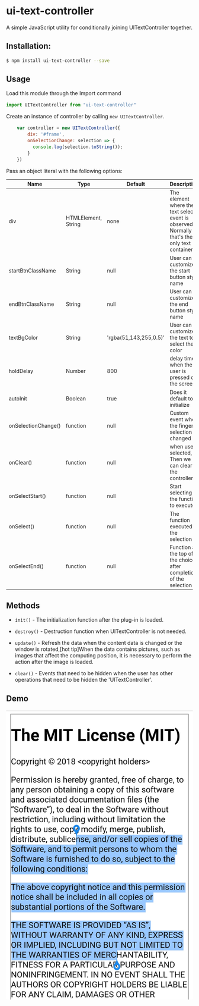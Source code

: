 ui-text-controller
===

A simple JavaScript utility for conditionally joining UITextController together.

## Installation:

```sh
$ npm install ui-text-controller --save
```

## Usage

Load this module through the Import command
```js
import UITextController from "ui-text-controller"
```

Create an instance of controller by calling `new UITextController`.

```js
    var controller = new UITextController({
        div: '#frame',
        onSelectionChange: selection => {
          console.log(selection.toString());
        }
    })
```

Pass an object literal with the following options:

| Name | Type | Default | Description |
|------|------|---------|-------------|
| div | HTMLElement, String | none | The element where the text select event is observed. Normally that's the only text container |
| startBtnClassName | String | null | User can customize the start button style name |
| endBtnClassName | String | null | User can customize the end button style name |
| textBgColor | String | 'rgba(51,143,255,0.5)' | User can customize the text to select the color |
| holdDelay | Number | 800 | delay time when the user is pressed on the screen |
| autoInit | Boolean | true | Does it default to initialize |
| onSelectionChange() | function | null | Custom event when the finger selection changed |
| onClear() | function | null | when user selected, Then we can clear the controller |
| onSelectStart() | function | null | Start selecting the function to execute |
| onSelect() | function | null | The function executed in the selection |
| onSelectEnd() | function | null | Function at the top of the choice after completion of the selection |


## Methods
* `init()` - The initialization function after the plug-in is loaded.

* `destroy()` - Destruction function when UITextController is not needed.

* `update()` - Refresh the data when the content data is changed or the window is rotated,[hot tip]When the data contains pictures, such as images that affect the computing position, it is necessary to perform the action after the image is loaded.

* `clear()` - Events that need to be hidden when the user has other operations that need to be hidden the 'UITextController'.

## Demo

![qrdoe](https://raw.githubusercontent.com/lqblovezh/ui-text-controller/master/screenshots/1.0.0.png)